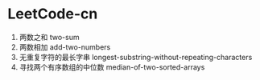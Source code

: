 # LeetCode-cn

1. 两数之和 two-sum
2. 两数相加 add-two-numbers
3. 无重复字符的最长字串 longest-substring-without-repeating-characters
4. 寻找两个有序数组的中位数 median-of-two-sorted-arrays
